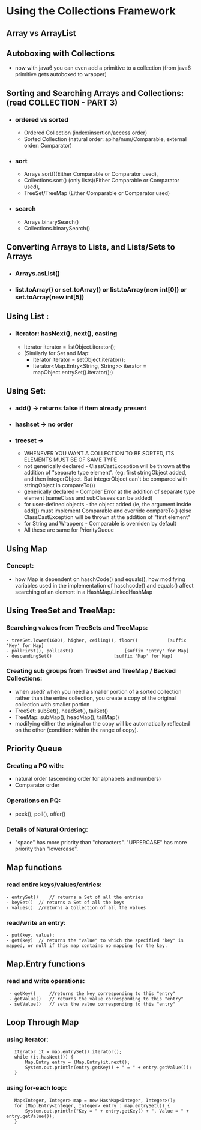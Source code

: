 # Using the Collections Framework

## Array vs ArrayList

## Autoboxing with Collections
 - now with java6 you can even add a primitive to a collection (from java6 primitive gets autoboxed to wrapper)
						
## Sorting and Searching Arrays and Collections: (read COLLECTION - PART 3)
 - ### ordered vs sorted
   - Ordered Collection (index/insertion/access order) 
   - Sorted Collection (natural order: aplha/num/Comparable, external order: Comparator) 
 - ### sort 
   - Arrays.sort()(Either Comparable or Comparator used), 
   - Collections.sort() (only lists)(Either Comparable or Comparator used), 
   - TreeSet/TreeMap (Either Comparable or Comparator used)
 - ### search
   - Arrays.binarySearch()
   - Collections.binarySearch()
							
## Converting Arrays to Lists, and Lists/Sets to Arrays
 - ### Arrays.asList()
 - ### list.toArray() or set.toArray() or list.toArray(new int[0]) or set.toArray(new int[5])

## Using List :
 - ### Iterator: hasNext(), next(), casting
   - Iterator iterator = listObject.iterator();
   - (Similarly for Set and Map:
     - Iterator iterator = setObject.iterator();
     - Iterator<Map.Entry<String, String>> iterator = mapObject.entrySet().iterator();)

## Using Set:
 - ### add() -> returns false if item already present
 - ### hashset -> no order
 - ### treeset -> 
   - WHENEVER YOU WANT A COLLECTION TO BE SORTED, ITS ELEMENTS MUST BE OF SAME TYPE
   - not generically declared - ClassCastException will be thrown at the addition of "separate type element". (eg: first stringObject        added, and then integerObject. But integerObject can't be compared with stringObject in compareTo())
   - generically declared - Compiler Error at the addition of separate type element (sameClass and subClasses can be added)
   - for user-defined objects - the object added (ie, the argument inside add()) must implement Comparable and override compareTo()          (else ClassCastException will be thrown at the addition of "first element" 
   - for String and Wrappers - Comparable is overriden by default
   - All these are same for PriorityQueue


## Using Map
### Concept: 
 - how Map is dependent on haschCode() and equals(), how modifying variables used in the implementation of haschcode() and equals()        affect searching of an element in a HashMap/LinkedHashMap


## Using TreeSet and TreeMap:
### Searching values from TreeSets and TreeMaps:
	- treeSet.lower(1600), higher, ceiling(), floor()       	[suffix 'Key' for Map]
	- pollFirst(), pollLast()					[suffix 'Entry' for Map]
	- descendingSet()						[suffix 'Map' for Map]
							
### Creating sub groups from TreeSet and TreeMap / Backed Collections: 
- when used? when you need a smaller portion of a sorted collection rather than the entire collection, 
  you create a copy of the original collection with smaller portion
- TreeSet: subSet(), headSet(), tailSet()
- TreeMap: subMap(), headMap(), tailMap()
- modifying either the original or the copy will be automatically reflected on the other (condition: within the range of copy). 


## Priority Queue
### Creating a PQ with:
- natural order (ascending order for alphabets and numbers)
- Comparator order

### Operations on PQ: 
 - peek(), poll(), offer()
						
### Details of Natural Ordering: 
 - "space" has more priority than "characters". "UPPERCASE" has more priority than "lowercase".


## Map functions
### read entire keys/values/entries:
 	- entrySet() 	// returns a Set of all the entries
 	- keySet() 	// returns a Set of all the keys
 	- values() 	//returns a Collection of all the values

### read/write an entry:
	- put(key, value); 
 	- get(key) 	// returns the "value" to which the specified "key" is mapped, or null if this map contains no mapping for the key.


## Map.Entry functions
### read and write operations:
	 - getKey() 	//returns the key corresponding to this "entry"
	 - getValue()  	// returns the value corresponding to this "entry"
	 - setValue() 	// sets the value corresponding to this "entry"


## Loop Through Map
### using iterator:
```
   Iterator it = map.entrySet().iterator();
   while (it.hasNext()) {
       Map.Entry entry = (Map.Entry)it.next();
       System.out.println(entry.getKey() + " = " + entry.getValue());
   }
```

### using for-each loop:
```
   Map<Integer, Integer> map = new HashMap<Integer, Integer>();
   for (Map.Entry<Integer, Integer> entry : map.entrySet()) {
       System.out.println("Key = " + entry.getKey() + ", Value = " + entry.getValue());
   }
```
